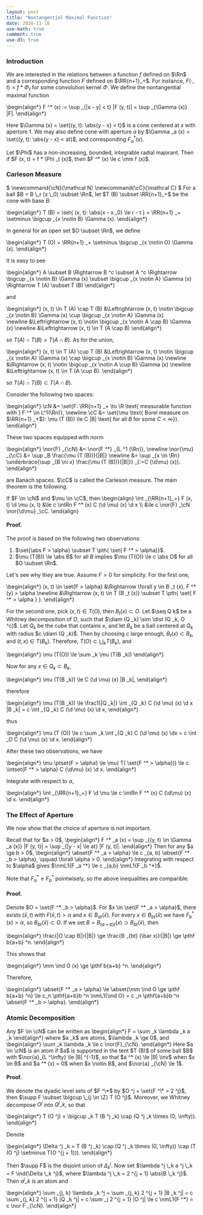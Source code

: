 ```yaml
---
layout: post
title: "Nontangential Maximal Function"
date: 2020-11-10
use-math: true
comment: true
use-d3: true
---
```


### Introduction

We are interested in the relations between a function $f$ defined on $\Rn$ and a corresponding function $F$ defined on $\RR{n+1}_+$. For instance, $F (\cdot, t) = f * \Phi _t$ for some convolution kernel $\Phi$. We define the nontangential maximal function

\begin{align\*}
    F ^* (x) := \sup _{|x - y| < t} |F (y, t)| = \sup _{\Gamma (x)} |F|.
\end{align\*}

Here $\Gamma (x) = \set{(y, t): \abs{y - x} < t}$ is a cone centered at $x$ with aperture $1$. We may also define cone with aperture $a$ by $\Gamma _a (x) = \set{(y, t): \abs{y - x} < at}$, and corresponding $F ^* _a (x)$.

<div theorem="Proposition">
Let $\Phi$ has a non-increasing, bounded, integrable radial majorant. Then if $F (x, t) = f * \Phi _t (x)$, then $F ^* (x) \le c \mm f (x)$.
</div>

### Carleson Measure 

$
\newcommand{\cN}{\mathcal N}
\newcommand{\cC}{\mathcal C}
$
For a ball $B = B \_r (x \_0) \subset \Rn$, let $T (B) \subset \RR{n+1}_+$ be the cone with base $B$:

\begin{align\*}
    T (B) = \set{
        (x, t): \abs{x - x _0} \le r - t
    } = \RR{n+1} _+ \setminus \bigcup _{x \notin B} \Gamma (x).
\end{align\*}

In general for an open set $O \subset \Rn$, we define

\begin{align\*}
    T (O) = \RR{n+1} _+ \setminus \bigcup _{x \notin O} \Gamma (x).
\end{align\*}

It is easy to see

\begin{align\*}
    A \subset B \Rightarrow B ^c \subset A ^c \Rightarrow \bigcup _{x \notin B} \Gamma (x) \subset \bigcup _{x \notin A} \Gamma (x) \Rightarrow T (A) \subset T (B)
\end{align\*}

and 

\begin{align\*}
    (x, t) \in T (A) \cap T (B) &\Leftrightarrow (x, t) \notin \bigcup _{x \notin B} \Gamma (x) \cup \bigcup _{x \notin A} \Gamma (x)  
    \newline 
    &\Leftrightarrow (x, t) \notin \bigcup _{x \notin A \cap B} \Gamma (x) 
    \newline 
    &\Leftrightarrow (x, t) \in T (A \cap B)
\end{align\*}

so $T (A) \cap T (B) = T (A \cap B)$. As for the union, 

\begin{align\*}
    (x, t) \in T (A) \cup T (B) 
    &\Leftrightarrow (x, t) \notin \bigcup _{x \notin A} \Gamma (x) \cap \bigcup _{x \notin B} \Gamma (x) 
    \newline 
    &\Rightarrow (x, t) \notin \bigcup _{x \notin A \cup B} \Gamma (x) 
    \newline
    &\Leftrightarrow 
    (x, t) \in T (A \cup B).
\end{align\*}

so $T (A) \cap T (B) \subset T (A \cap B)$. 

Consider the following two spaces:

\begin{align\*}
    \cN &= \set{F: \RR{n+1} _+ \to \R \text{ measurable function with } F ^* \in L^1(\Rn)}, 
    \newline
    \cC &= \set{\mu \text{ Borel measure on $\RR{n+1} _+$}: \mu (T (B)) \le C |B| \text{ for all $B$ for some $C < \infty$}}.
\end{align\*}

These two spaces equipped with norm 

\begin{align\*}
    \nor{F} _{\cN} &= \nor{F ^*} _{L ^1 (\Rn)}, 
    \newline
    \nor{\mu} _{\cC} &= \sup _B \frac{\mu (T (B))}{|B|} 
    \newline
    &= \sup _{x \in \Rn} \underbrace{\sup _{B \ni x} \frac{\mu (T (B))}{|B|}} _{:=C (\d\mu) (x)}.
\end{align\*}

are Banach spaces. $\cC$ is called the Carleson measure. The main theorem is the following.

<div theorem="Theorem">
If $F \in \cN$ and $\mu \in \cC$, then 
\begin{align}
    \int _{\RR{n+1}_+} F (x, t) \d \mu (x, t) 
    &\le c \intRn F ^* (x) C (\d \mu) (x) \d x \\
    &\le c \nor{F} _\cN \nor{\d\mu} _\cC.
\end{align}
</div>

#### Proof.

The proof is based on the following two observations:

1. $\set{\abs F > \alpha} \subset T \pth{ \set{ F ^* > \alpha}}$.
2. $\mu (T(B)) \le \abs B$ for all $B$ implies $\mu (T(O)) \le c \abs O$ for all $O \subset \Rn$.

Let's see why they are true. Assume $F > 0$ for simplicity. For the first one, 

\begin{align\*}
    (x, t) \in \set{F > \alpha} &\Rightarrow \forall y \in B _t (x), F ^* (y) > \alpha
    \newline
    &\Rightarrow (x, t) \in T (B _t (x)) \subset T \pth{
        \set{
            F ^* > \alpha
        }
    }.
\end{align\*}

For the second one, pick $(x, t) \in T (O)$, then $B _t (x) \subset O$. Let $\seq Q k$ be a Whitney decomposition of $O$, such that $\diam (Q _k) \sim \dist (Q _k, O ^c)$. Let $Q _k$ be the cube that contains $x$, and let $B _k$ be a ball centered at $Q _k$ with radius $c \diam (Q _k)$. Then by choosing $c$ large enough, $B _t (x) \subset B _k$, and $(t, x) \in T (B _k)$. Therefore, $T (O) \subset \bigcup _k T (B _k)$, and 

\begin{align\*}
    \mu (T(O)) \le \sum _k \mu (T(B _k))
\end{align\*}

Now for any $x \in Q _k \subset B _k$, 

\begin{align\*}
    \mu (T(B _k)) \le C (\d \mu) (x) |B _k|,
\end{align\*}

therefore 

\begin{align\*}
    \mu (T(B _k)) \le \frac1{|Q _k|} \int _{Q _k} C (\d \mu) (x) \d x |B _k| = c \int _{Q _k} C (\d \mu) (x) \d x,
\end{align\*}

thus 

\begin{align\*}
    \mu (T (O)) \le c \sum _k \int _{Q _k} C (\d \mu) (x) \dx = c \int _O C (\d \mu) (x) \d x.
\end{align\*}


After these two observations, we have 

\begin{align\*}
    \mu \ptset{F > \alpha} \le \mu( T( \set{F ^* > \alpha})) \le c \intset{F ^* > \alpha} C (\d\mu) (x) \d x.
\end{align\*}

Integrate with respect to $\alpha$, 

\begin{align\*}
    \int \_{\RR{n+1}_+} F \d \mu \le c \intRn F ^* (x) C (\d\mu) (x) \d x.
\end{align\*}

### The Effect of Aperture

We now show that the choice of aperture is not important. 

<div theorem="Proposition">
Recall that for $a > 0$, 
\begin{align*}
    F ^* _a (x) = \sup _{(y, t) \in \Gamma _a (x)} |F (y, t)| = \sup _{|y - x| \le at} |F (y, t)|.
\end{align*}
Then for any $a \ge b > 0$, 
\begin{align*}
    \abset{F ^* _a > \alpha} \le c _{a, b} \abset{F ^* _b > \alpha}, \qquad \forall \alpha > 0.
\end{align*}
Integrating with respect to $\alpha$ gives $\nmL1{F _a ^*} \le c _{a,b} \nmL1{F _b ^*}$. 
</div>

Note that $F ^* _a \ge F ^* _b$ pointwisely, so the above inequalities are comparible.

#### Proof. 

Denote $O = \set{F ^* _b > \alpha}$. For $x \in \set{F ^* _a > \alpha}$, there exists $(\bar x, t)$ with $F (\bar x, t) > \alpha$ and $x \in B _{at} (\bar x)$. For every $x \in B _{bt} (\bar x)$ we have $F ^* _b (x) > \alpha$, so $B _{bt} (\bar x) \subset O$. If we set $B = B _{(a + b) t} (x) \supset B _{bt} (\bar x)$, then 

\begin{align\*}
    \frac{|O \cap B|}{|B|} \ge \frac{B _{bt} (\bar x)}{|B|} \ge \pthf b{a+b} ^n.
\end{align\*}

This shows that 

\begin{align\*}
    \mm \ind O (x) \ge \pthf b{a+b} ^n.
\end{align\*}

Therefore, 

\begin{align\*}
    \abset{F ^* _a > \alpha} \le \abset{\mm \ind O \ge \pthf b{a+b} ^n} \le c_n \pthf{a+b}b ^n \nmL1{\ind O} = c _n \pthf{a+b}b ^n \abset{F ^* _b > \alpha}.
\end{align\*}

### Atomic Decomposition

<div theorem="Theorem">
Any $F \in \cN$ can be written as 
\begin{align*}
    F = \sum _k \lambda _k a _k
\end{align*}
where $a _k$ are atoms, $\lambda _k \ge 0$, and 
\begin{align*}
    \sum _k \lambda _k \le c \nor{F}_{\cN}.
\end{align*}
Here $a \in \cN$ is an atom if $a$ is supported in the tent $T (B)$ of some ball $B$ with $\nor{a}_{L ^\infty} \le |B| ^{-1}$, so that $a ^* (x) \le |B| \inv$ when $x \in B$ and $a ^* (x) = 0$ when $x \notin B$, and $\nor{a} _{\cN} \le 1$.
</div>

#### Proof.

We denote the dyadic level sets of $F ^\*$ by $O ^j = \set{F ^\* > 2 ^j}$, then $\supp F \subset \bigcup \_{j \in \Z} T (O ^j)$. Moreover, we Whitney decompose $O ^j$ into $Q ^j \_k$, so that 

\begin{align\*}
    T (O ^j) = \bigcup _k T (B ^j _k) \cap (Q ^j _k \times (0, \infty)).
\end{align\*}

Denote 

\begin{align\*}
    \Delta ^j _k = T (B ^j _k) \cap (Q ^j _k \times (0, \infty)) \cap (T (O ^j) \setminus T(O ^{j + 1})).
\end{align\*}

Then $\supp F$ is the disjoint union of $\Delta _k ^j$. Now set $\lambda ^j \_k a ^j \_k = F \ind{\Delta \_k ^j}$, where $\lambda ^j \_k = 2 ^{j + 1} \abs{B \_k ^j}$. Then $a ^j \_k$ is an atom and 

\begin{align\*}
    \sum _{j, k} \lambda _k ^j = \sum _{j, k} 2 ^{j + 1} |B _k ^j| = c \sum _{j, k} 2 ^{j + 1} |Q _k ^j| = c \sum _j 2 ^{j + 1} |O ^j| \le c \nmL1{F ^*} = c \nor F _{\cN}.
\end{align\*}